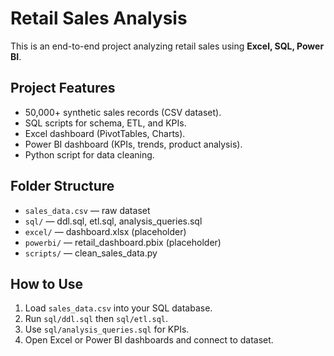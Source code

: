 # Retail Sales Analysis

This is an end-to-end project analyzing retail sales using **Excel, SQL, Power BI**.

## Project Features
- 50,000+ synthetic sales records (CSV dataset).
- SQL scripts for schema, ETL, and KPIs.
- Excel dashboard (PivotTables, Charts).
- Power BI dashboard (KPIs, trends, product analysis).
- Python script for data cleaning.

## Folder Structure
- `sales_data.csv` — raw dataset
- `sql/` — ddl.sql, etl.sql, analysis_queries.sql
- `excel/` — dashboard.xlsx (placeholder)
- `powerbi/` — retail_dashboard.pbix (placeholder)
- `scripts/` — clean_sales_data.py

## How to Use
1. Load `sales_data.csv` into your SQL database.
2. Run `sql/ddl.sql` then `sql/etl.sql`.
3. Use `sql/analysis_queries.sql` for KPIs.
4. Open Excel or Power BI dashboards and connect to dataset.
